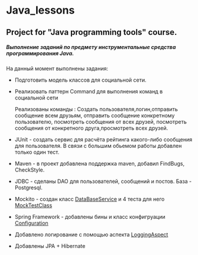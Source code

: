 # Java_lessons
## Project for "Java programming tools" course.
##### Выполнение заданий по предмету инструментальные средства программирования Java.
На данный момент выполнены задания:
* Подготовить модель классов для социальной сети.
 * Реализовать паттерн Command для выполнения команд в социальной сети
    
    Реализованы команды : Создать пользователя,логин,отправить сообщение всем друзьям, отправить сообщение конкретному пользователю,
  посмотреть сообщения от всех друзей, посмотреть сообщения от конкретного друга,просмотреть всех друзей.
 * JUnit - создать сервис для расчёта рейтинга какого-либо сообщения для пользователя. В связи с большим обьемом работы добавлен только один тест.
 * Maven - в проект добавлена поддержка maven, добавил FindBugs, CheckStyle.
 * JDBC - сделаны DAO для пользователей, сообщений и постов. База - Postgresql.
 * Mockito - создан класс [DataBaseService](https://github.com/ussernamenikita/Java_lessons/blob/master/src/main/java/com/leti/social_net/services/DatabaseService.java) и 4 теста для него [MockTestClass](https://github.com/ussernamenikita/Java_lessons/blob/master/src/test/java/com/leti/social_net/dao/impl/MockTestClass.java)
 * Spring Framework - добавлены бины и класс конфигруации [Configuration](https://github.com/ussernamenikita/Java_lessons/blob/master/src/main/java/com/leti/social_net/config/Configuration.java)
 * Добавлено логирование с помощью аспекта [LoggingAspect](https://github.com/ussernamenikita/Java_lessons/blob/master/src/main/java/com/leti/social_net/config/LoggingAspect.java)
 * Добавлены JPA + Hibernate
 
 
  
